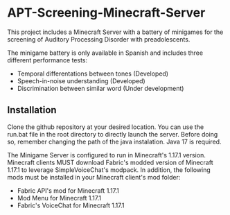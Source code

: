 # APT-Screening-Minecraft-Server

This project includes a Minecraft Server with a battery of minigames for the screening of Auditory Processing Disorder with preadolescents.

The minigame battery is only available in Spanish and includes three different performance tests:

- Temporal differentations between tones (Developed)
- Speech-in-noise understanding (Developed)
- Discrimination between similar word (Under development)

## Installation

Clone the github repository at your desired location. You can use the run.bat file in the root directory to directly launch the server. Before doing so, remember changing the path of the java instalation. Java 17 is required.

The Minigame Server is configured to run in Minecraft's 1.17.1 version. Minecraft clients MUST download Fabric's modded version of Minecraft 1.17.1 to leverage SimpleVoiceChat's modpack. In addition, the following mods must be installed in your Minecraft client's mod folder:

- Fabric API's mod for Minecraft 1.17.1
- Mod Menu for Minecraft 1.17.1
- Fabric's VoiceChat for Minecraft 1.17.1
